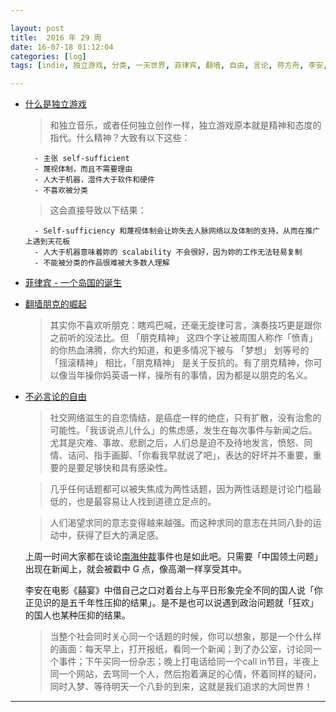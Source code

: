 ```yaml
---

layout: post
title:  2016 年 29 周
date: 16-07-18 01:12:04
categories: [log]
tags: [indie, 独立游戏, 分类, 一天世界, 菲律宾, 翻墙, 自由, 言论, 蒋方舟, 李安, 喜宴]

---
```


- [什么是独立游戏](https://blog.yitianshijie.net/2016/07/16/what-is-indie-game/)

	> 和独立音乐，或者任何独立创作一样，独立游戏原本就是精神和态度的指代。什么精神？大致有以下这些：

		- 主张 self-sufficient
		- 蔑视体制，而且不需要理由
		- 人大于机器，湿件大于软件和硬件
		- 不喜欢被分类

	> 这会直接导致以下结果：	

		- Self-sufficiency 和蔑视体制会让妳失去人脉网络以及体制的支持，从而在推广上遇到天花板
		- 人大于机器意味着妳的 scalability 不会很好，因为妳的工作无法轻易复制
		- 不能被分类的作品很难被大多数人理解

- [菲律宾 - 一个岛国的诞生](http://mp.weixin.qq.com/s?__biz=MzI1MTI4Njc5NA%3D%3D&idx=1&mid=2247483764&sn=498c69c36d21a81eb0bd0bf8c043d97d)

- [翻墙朋克的崛起](http://www.vice.cn/read/the-rise-of-vpn-punks)

	> 其实你不喜欢听朋克：瞎鸡巴喊，还毫无旋律可言，演奏技巧更是跟你之前听的没法比。但 「朋克精神」 这四个字让被周围人称作「愤青」 的你热血沸腾，你大约知道，和更多情况下被与 「梦想」 划等号的 「摇滚精神」 相比，「朋克精神」 是关于反抗的。有了朋克精神，你可以像当年操你妈英语一样，操所有的事情，因为都是以朋克的名义。

- [不必言论的自由](https://mp.weixin.qq.com/s?__biz=MzIzMDI2NzE2MQ%3D%3D&ascene=0&devicetype=iMac+MacBookPro12%2C1+OSX+OSX+10.11.5+build%2815F34%29&idx=1&key=77421cf58af4a6535bae769fde8f85ce827777cd822978f627e062930e9f4957a40183b173e9fd579e18af3f89b20b3d&mid=2651163631&pass_ticket=j%2Bra0v5egZd7GVCg7aY9iXTsQ1D7SJAN4H2%2F82aVcnKD8anDIQ%2BLs2AWRQnHFfcB&scene=1&sn=aa3523f63459d1712b55269ad6a249f1&srcid=0713s1FSClQay0oDRTHU4rb7&uin=Mjk4MDgwMTE0Mw%3D%3D&version=11020201)

	> 社交网络滋生的自恋情结，是癌症一样的绝症，只有扩散，没有治愈的可能性。「我该说点儿什么」的焦虑感，发生在每次事件与新闻之后。尤其是灾难、事故、悲剧之后，人们总是迫不及待地发言，愤怒、同情、诘问、指手画脚、「你看我早就说了吧」，表达的好坏并不重要，重要的是要足够快和具有感染性。

	> 几乎任何话题都可以被失焦成为两性话题，因为两性话题是讨论门槛最低的，也是最容易让人找到道德立足点的。

	> 人们渴望求同的意志变得越来越强。而这种求同的意志在共同八卦的运动中，获得了巨大的满足感。

	上周一时间大家都在谈论[南海仲裁](https://zh.wikipedia.org/wiki/菲律賓控告中國案)事件也是如此吧。只需要「中国领土问题」出现在新闻上，就会被戳中 G 点，像高潮一样享受其中。

	李安在电影《囍宴》中借自己之口对着台上与平日形象完全不同的国人说「你正见识的是五千年性压抑的结果」。是不是也可以说遇到政治问题就「狂欢」的国人也某种压抑的结果。

	> 当整个社会同时关心同一个话题的时候，你可以想象，那是一个什么样的画面：每天早上，打开报纸，看同一个新闻；到了办公室，讨论同一个事件；下午买同一份杂志；晚上打电话给同一个call in节目，半夜上同一个网站，去骂同一个人，然后抱着满足的心情，怀着同样的疑问，同时入梦、等待明天一个八卦的到来，这就是我们追求的大同世界！


---
